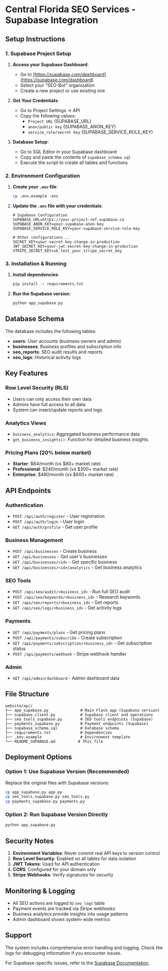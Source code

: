 # Central Florida SEO Services - Supabase Integration

## Setup Instructions

### 1. Supabase Project Setup

1. **Access your Supabase Dashboard**:
   - Go to [https://supabase.com/dashboard](https://supabase.com/dashboard)
   - Select your "SEO-Bot" organization
   - Create a new project or use existing one

2. **Get Your Credentials**:
   - Go to Project Settings → API
   - Copy the following values:
     - `Project URL` (SUPABASE_URL)
     - `anon/public key` (SUPABASE_ANON_KEY)  
     - `service_role/secret key` (SUPABASE_SERVICE_ROLE_KEY)

3. **Database Setup**:
   - Go to SQL Editor in your Supabase dashboard
   - Copy and paste the contents of `supabase_schema.sql`
   - Execute the script to create all tables and functions

### 2. Environment Configuration

1. **Create your `.env` file**:
   ```bash
   cp .env.example .env
   ```

2. **Update the `.env` file with your credentials**:
   ```env
   # Supabase Configuration
   SUPABASE_URL=https://your-project-ref.supabase.co
   SUPABASE_ANON_KEY=your-supabase-anon-key
   SUPABASE_SERVICE_ROLE_KEY=your-supabase-service-role-key
   
   # Other configurations...
   SECRET_KEY=your-secret-key-change-in-production
   JWT_SECRET_KEY=your-jwt-secret-key-change-in-production
   STRIPE_SECRET_KEY=sk_test_your_stripe_secret_key
   ```

### 3. Installation & Running

1. **Install dependencies**:
   ```bash
   pip install -r requirements.txt
   ```

2. **Run the Supabase version**:
   ```bash
   python app_supabase.py
   ```

## Database Schema

The database includes the following tables:

- **users**: User accounts (business owners and admin)
- **businesses**: Business profiles and subscription info
- **seo_reports**: SEO audit results and reports
- **seo_logs**: Historical activity logs

## Key Features

### Row Level Security (RLS)
- Users can only access their own data
- Admins have full access to all data
- System can insert/update reports and logs

### Analytics Views
- `business_analytics`: Aggregated business performance data
- `get_business_insights()`: Function for detailed business insights

### Pricing Plans (20% below market)
- **Starter**: $64/month (vs $80+ market rate)
- **Professional**: $240/month (vs $300+ market rate)
- **Enterprise**: $480/month (vs $600+ market rate)

## API Endpoints

### Authentication
- `POST /api/auth/register` - User registration
- `POST /api/auth/login` - User login
- `GET /api/auth/profile` - Get user profile

### Business Management
- `POST /api/businesses` - Create business
- `GET /api/businesses` - Get user's businesses
- `GET /api/businesses/<id>` - Get specific business
- `GET /api/businesses/<id>/analytics` - Get business analytics

### SEO Tools
- `POST /api/seo/audit/<business_id>` - Run full SEO audit
- `POST /api/seo/keywords/<business_id>` - Research keywords
- `GET /api/seo/reports/<business_id>` - Get reports
- `GET /api/seo/logs/<business_id>` - Get activity logs

### Payments
- `GET /api/payments/plans` - Get pricing plans
- `POST /api/payments/subscribe` - Create subscription
- `GET /api/payments/subscription/<business_id>` - Get subscription status
- `POST /api/payments/webhook` - Stripe webhook handler

### Admin
- `GET /api/admin/dashboard` - Admin dashboard data

## File Structure

```
website/api/
├── app_supabase.py              # Main Flask app (Supabase version)
├── supabase_client.py           # Supabase client and operations
├── seo_tools_supabase.py        # SEO tools endpoints (Supabase)
├── payments_supabase.py         # Payment endpoints (Supabase)
├── supabase_schema.sql          # Database schema
├── requirements.txt             # Dependencies
├── .env.example                 # Environment template
└── README_SUPABASE.md          # This file
```

## Deployment Options

### Option 1: Use Supabase Version (Recommended)
Replace the original files with Supabase versions:
```bash
cp app_supabase.py app.py
cp seo_tools_supabase.py seo_tools.py
cp payments_supabase.py payments.py
```

### Option 2: Run Supabase Version Directly
```bash
python app_supabase.py
```

## Security Notes

1. **Environment Variables**: Never commit real API keys to version control
2. **Row Level Security**: Enabled on all tables for data isolation
3. **JWT Tokens**: Used for API authentication
4. **CORS**: Configured for your domain only
5. **Stripe Webhooks**: Verify signatures for security

## Monitoring & Logging

- All SEO actions are logged to `seo_logs` table
- Payment events are tracked via Stripe webhooks
- Business analytics provide insights into usage patterns
- Admin dashboard shows system-wide metrics

## Support

The system includes comprehensive error handling and logging. Check the logs for debugging information if you encounter issues.

For Supabase-specific issues, refer to the [Supabase Documentation](https://supabase.com/docs).
